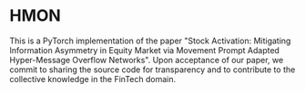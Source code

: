 # HMON

This is a PyTorch implementation of the paper "Stock Activation: Mitigating Information Asymmetry in Equity Market via Movement Prompt Adapted Hyper-Message Overflow Networks".
Upon acceptance of our paper, we commit to sharing the source code for transparency and to contribute to the collective knowledge in the FinTech domain. 
